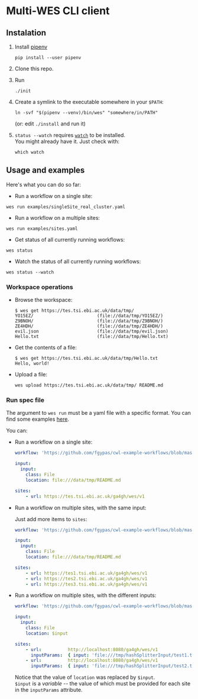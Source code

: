 # Multi-WES CLI client

## Instalation

1. Install [pipenv](http://pipenv.org/)
    ```
    pip install --user pipenv
    ```

2. Clone this repo.

3. Run
    ```
    ./init
    ```

4. Create a symlink to the executable somewhere in your `$PATH`:
    ```
    ln -svf "$(pipenv --venv)/bin/wes" "somewhere/in/PATH"
    ```
    (or: edit `./install` and run it)

5. `status --watch` requires [`watch`](https://en.wikipedia.org/wiki/Watch_(Unix)) to be installed.  
   You might already have it. Just check with:
    ```
    which watch
    ```

## Usage and examples

Here's what you can do so far:

* Run a workflow on a single site:
```
wes run examples/singleSite_real_cluster.yaml
```

* Run a workflow on a multiple sites:
```
wes run examples/sites.yaml
```

* Get status of all currently running workflows:
```
wes status
```

* Watch the status of all currently running workflows:
```
wes status --watch
```

### Workspace operations

* Browse the workspace:

    ```
    $ wes get https://tes.tsi.ebi.ac.uk/data/tmp/
    YO15EZ/                        (file://data/tmp/YO15EZ/)
    Z9BNOH/                        (file://data/tmp/Z9BNOH/)
    ZE4HDH/                        (file://data/tmp/ZE4HDH/)
    evil.json                      (file://data/tmp/evil.json)
    Hello.txt                      (file://data/tmp/Hello.txt)
    ```

* Get the contents of a file:
    ```
    $ wes get https://tes.tsi.ebi.ac.uk/data/tmp/Hello.txt
    Hello, world!
    ```
* Upload a file:
    ```
    wes upload https://tes.tsi.ebi.ac.uk/data/tmp/ README.md
    ```

### Run spec file

The argument to `wes run` must be a yaml file with a specific format. You can find some examples [here](examples/).

You can:

* Run a workflow on a single site:

    ```yaml
    workflow: 'https://github.com/fgypas/cwl-example-workflows/blob/master/hashsplitter-workflow.cwl'

    input:
      input:
        class: File
        location: file:///data/tmp/README.md

    sites:
        - url: https://tes.tsi.ebi.ac.uk/ga4gh/wes/v1
    ```

* Run a workflow on multiple sites, with the same input:

    Just add more items to `sites`:

    ```yaml
    workflow: 'https://github.com/fgypas/cwl-example-workflows/blob/master/hashsplitter-workflow.cwl'

    input:
      input:
        class: File
        location: file:///data/tmp/README.md

    sites:
        - url: https://tes1.tsi.ebi.ac.uk/ga4gh/wes/v1
        - url: https://tes2.tsi.ebi.ac.uk/ga4gh/wes/v1
        - url: https://tes3.tsi.ebi.ac.uk/ga4gh/wes/v1
    ```

* Run a workflow on multiple sites, with the different inputs:

    ```yaml
    workflow: 'https://github.com/fgypas/cwl-example-workflows/blob/master/hashsplitter-workflow.cwl'

    input:
      input:
        class: File
        location: $input

    sites:
        - url:          http://localhost:8080/ga4gh/wes/v1
          inputParams:  { input: 'file:///tmp/hashSplitterInput/test1.txt' }
        - url:          http://localhost:8080/ga4gh/wes/v1
          inputParams:  { input: 'file:///tmp/hashSplitterInput/test2.txt' }
    ```

    Notice that the value of `location` was replaced by `$input`.  
    `$input` is a _variable_ -- the value of which must be provided for each site in the `inputParams` attribute.
